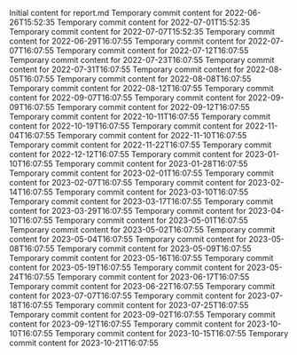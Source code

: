 Initial content for report.md
Temporary commit content for 2022-06-26T15:52:35
Temporary commit content for 2022-07-01T15:52:35
Temporary commit content for 2022-07-07T15:52:35
Temporary commit content for 2022-06-29T16:07:55
Temporary commit content for 2022-07-07T16:07:55
Temporary commit content for 2022-07-12T16:07:55
Temporary commit content for 2022-07-23T16:07:55
Temporary commit content for 2022-07-31T16:07:55
Temporary commit content for 2022-08-05T16:07:55
Temporary commit content for 2022-08-08T16:07:55
Temporary commit content for 2022-08-12T16:07:55
Temporary commit content for 2022-09-07T16:07:55
Temporary commit content for 2022-09-09T16:07:55
Temporary commit content for 2022-09-12T16:07:55
Temporary commit content for 2022-10-11T16:07:55
Temporary commit content for 2022-10-19T16:07:55
Temporary commit content for 2022-11-04T16:07:55
Temporary commit content for 2022-11-10T16:07:55
Temporary commit content for 2022-11-22T16:07:55
Temporary commit content for 2022-12-12T16:07:55
Temporary commit content for 2023-01-10T16:07:55
Temporary commit content for 2023-01-28T16:07:55
Temporary commit content for 2023-02-01T16:07:55
Temporary commit content for 2023-02-07T16:07:55
Temporary commit content for 2023-02-14T16:07:55
Temporary commit content for 2023-03-10T16:07:55
Temporary commit content for 2023-03-17T16:07:55
Temporary commit content for 2023-03-29T16:07:55
Temporary commit content for 2023-04-10T16:07:55
Temporary commit content for 2023-05-01T16:07:55
Temporary commit content for 2023-05-02T16:07:55
Temporary commit content for 2023-05-04T16:07:55
Temporary commit content for 2023-05-08T16:07:55
Temporary commit content for 2023-05-09T16:07:55
Temporary commit content for 2023-05-16T16:07:55
Temporary commit content for 2023-05-19T16:07:55
Temporary commit content for 2023-05-24T16:07:55
Temporary commit content for 2023-06-17T16:07:55
Temporary commit content for 2023-06-22T16:07:55
Temporary commit content for 2023-07-07T16:07:55
Temporary commit content for 2023-07-18T16:07:55
Temporary commit content for 2023-07-25T16:07:55
Temporary commit content for 2023-09-02T16:07:55
Temporary commit content for 2023-09-12T16:07:55
Temporary commit content for 2023-10-10T16:07:55
Temporary commit content for 2023-10-15T16:07:55
Temporary commit content for 2023-10-21T16:07:55
